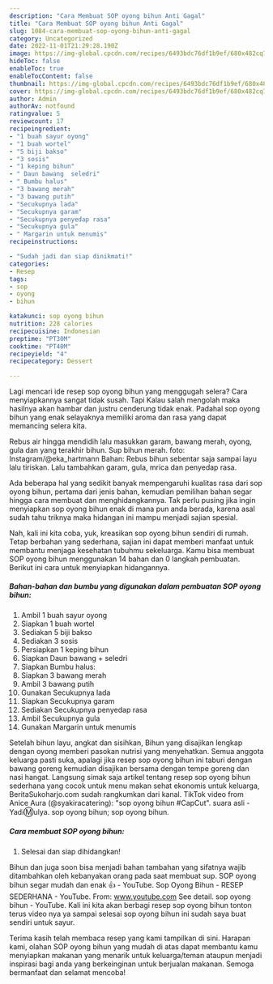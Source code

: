 ```yaml
---
description: "Cara Membuat SOP oyong bihun Anti Gagal"
title: "Cara Membuat SOP oyong bihun Anti Gagal"
slug: 1084-cara-membuat-sop-oyong-bihun-anti-gagal
category: Uncategorized
date: 2022-11-01T21:29:28.190Z
image: https://img-global.cpcdn.com/recipes/6493bdc76df1b9ef/680x482cq70/sop-oyong-bihun-foto-resep-utama.jpg
hideToc: false
enableToc: true
enableTocContent: false
thumbnail: https://img-global.cpcdn.com/recipes/6493bdc76df1b9ef/680x482cq70/sop-oyong-bihun-foto-resep-utama.jpg
cover: https://img-global.cpcdn.com/recipes/6493bdc76df1b9ef/680x482cq70/sop-oyong-bihun-foto-resep-utama.jpg
author: Admin
authorAv: notfound
ratingvalue: 5
reviewcount: 17
recipeingredient:
- "1 buah sayur oyong"
- "1 buah wortel"
- "5 biji bakso"
- "3 sosis"
- "1 keping bihun"
- " Daun bawang  seledri"
- " Bumbu halus"
- "3 bawang merah"
- "3 bawang putih"
- "Secukupnya lada"
- "Secukupnya garam"
- "Secukupnya penyedap rasa"
- "Secukupnya gula"
- " Margarin untuk menumis"
recipeinstructions:

- "Sudah jadi dan siap dinikmati!"
categories:
- Resep
tags:
- sop
- oyong
- bihun

katakunci: sop oyong bihun 
nutrition: 228 calories
recipecuisine: Indonesian
preptime: "PT30M"
cooktime: "PT40M"
recipeyield: "4"
recipecategory: Dessert

---
```



Lagi mencari ide resep sop oyong bihun yang menggugah selera? Cara menyiapkannya sangat tidak susah. Tapi Kalau salah mengolah maka hasilnya akan hambar dan justru cenderung tidak enak. Padahal sop oyong bihun yang enak selayaknya memiliki aroma dan rasa yang dapat memancing selera kita.


Rebus air hingga mendidih lalu masukkan garam, bawang merah, oyong, gula dan yang terakhir bihun. Sup bihun merah. foto: Instagram/@eka_hartmann Bahan: Rebus bihun sebentar saja sampai layu lalu tiriskan. Lalu tambahkan garam, gula, mrica dan penyedap rasa.

Ada beberapa hal yang sedikit banyak mempengaruhi kualitas rasa dari sop oyong bihun, pertama dari jenis bahan, kemudian pemilihan bahan segar hingga cara membuat dan menghidangkannya. Tak perlu pusing jika ingin menyiapkan sop oyong bihun enak di mana pun anda berada, karena asal sudah tahu triknya maka hidangan ini mampu menjadi sajian spesial.


Nah, kali ini kita coba, yuk, kreasikan sop oyong bihun sendiri di rumah. Tetap berbahan yang sederhana, sajian ini dapat memberi manfaat untuk membantu menjaga kesehatan tubuhmu sekeluarga. Kamu bisa membuat SOP oyong bihun menggunakan 14 bahan dan 0 langkah pembuatan. Berikut ini cara untuk menyiapkan hidangannya.

<!--inarticleads1-->

##### Bahan-bahan dan bumbu yang digunakan dalam pembuatan SOP oyong bihun:

1. Ambil 1 buah sayur oyong
1. Siapkan 1 buah wortel
1. Sediakan 5 biji bakso
1. Sediakan 3 sosis
1. Persiapkan 1 keping bihun
1. Siapkan  Daun bawang + seledri
1. Siapkan  Bumbu halus:
1. Siapkan 3 bawang merah
1. Ambil 3 bawang putih
1. Gunakan Secukupnya lada
1. Siapkan Secukupnya garam
1. Sediakan Secukupnya penyedap rasa
1. Ambil Secukupnya gula
1. Gunakan  Margarin untuk menumis


Setelah bihun layu, angkat dan sisihkan, Bihun yang disajikan lengkap dengan oyong memberi pasokan nutrisi yang menyehatkan. Semua anggota keluarga pasti suka, apalagi jika resep sop oyong bihun ini taburi dengan bawang goreng kemudian disajikan bersama dengan tempe goreng dan nasi hangat. Langsung simak saja artikel tentang resep sop oyong bihun sederhana yang cocok untuk menu makan sehat ekonomis untuk keluarga, BeritaSukoharjo.com sudah rangkumkan dari kanal. TikTok video from Anice Aura (@syakiracatering): &#34;sop oyong bihun #CapCut&#34;. suara asli - YadℹⓂ️ulya. sop oyong bihun; sop oyong bihun. 

<!--inarticleads2-->

##### Cara membuat SOP oyong bihun:


1. Selesai dan siap dihidangkan!

Bihun dan juga soon bisa menjadi bahan tambahan yang sifatnya wajib ditambahkan oleh kebanyakan orang pada saat membuat sup. SOP oyong bihun segar mudah dan enak 👍 - YouTube. Sop Oyong Bihun - RESEP SEDERHANA - YouTube. From: www.youtube.com See detail. sop oyong bihun - YouTube. Kali ini kita akan berbagi resep sop oyong bihun tonton terus video nya ya sampai selesai sop oyong bihun ini sudah saya buat sendiri untuk sayur. 

Terima kasih telah membaca resep yang kami tampilkan di sini. Harapan kami, olahan SOP oyong bihun yang mudah di atas dapat membantu kamu menyiapkan makanan yang menarik untuk keluarga/teman ataupun menjadi inspirasi bagi anda yang berkeinginan untuk berjualan makanan. Semoga bermanfaat dan selamat mencoba!
